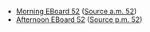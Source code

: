 * [Morning EBoard 52](../eboards.am/eboard.52.html)
  ([Source a.m. 52](../eboards.am/eboard.52.md))
* [Afternoon EBoard 52](../eboards.pm/eboard.52.html)
  ([Source p.m. 52](../eboards.pm/eboard.52.md))
